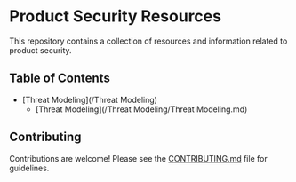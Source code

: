 # Product Security Resources

This repository contains a collection of resources and information related to product security.

## Table of Contents

* [Threat Modeling](/Threat Modeling)
    * [Threat Modeling](/Threat Modeling/Threat Modeling.md)
    
## Contributing

Contributions are welcome! Please see the [CONTRIBUTING.md](/CONTRIBUTING.md) file for guidelines.

